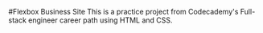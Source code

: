 #Flexbox Business Site
This is a practice project from Codecademy's Full-stack engineer career path using HTML and CSS.
